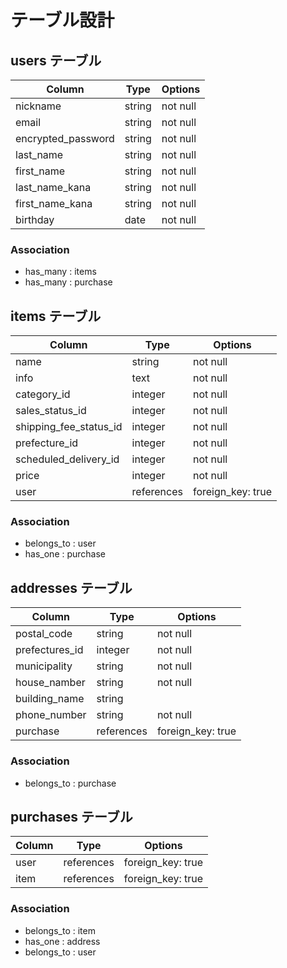 # テーブル設計

## users テーブル

| Column               | Type   | Options     |
| -------------------- | ------ | ----------- |
| nickname             | string | not null    |
| email                | string | not null    |
| encrypted_password   | string | not null    |
| last_name            | string | not null    |
| first_name           | string | not null    |
| last_name_kana       | string | not null    |
| first_name_kana      | string | not null    |
| birthday             | date   | not null    |

### Association
- has_many   :  items
- has_many    :  purchase

## items テーブル

| Column                 | Type         | Options           |
| -----------------------| ------------ | ----------------- |
| name                   | string       | not null          |
| info                   | text         | not null          |
| category_id            | integer      | not null          |
| sales_status_id        | integer      | not null          | 
| shipping_fee_status_id | integer      | not null          |
| prefecture_id          | integer      | not null          |
| scheduled_delivery_id  | integer      | not null          |
| price                  | integer      | not null          |
| user                   | references   | foreign_key: true |

### Association
- belongs_to :  user
- has_one    :  purchase

## addresses テーブル

| Column          | Type         | Options                        |
| --------------- | -------------| ------------------------------ |
| postal_code     | string       | not null                       |
| prefectures_id  | integer      | not null                       |
| municipality    | string       | not null                       |
| house_namber    | string       | not null                       |
| building_name   | string       |                                |
| phone_number    | string       | not null                       |
| purchase        | references   | foreign_key: true              |


### Association
- belongs_to : purchase

## purchases テーブル

| Column   | Type         | Options           |
| -------- | -------------| ------------------|
| user     | references   | foreign_key: true |
| item     | references   | foreign_key: true |

### Association
- belongs_to :  item
- has_one    :  address
- belongs_to :  user